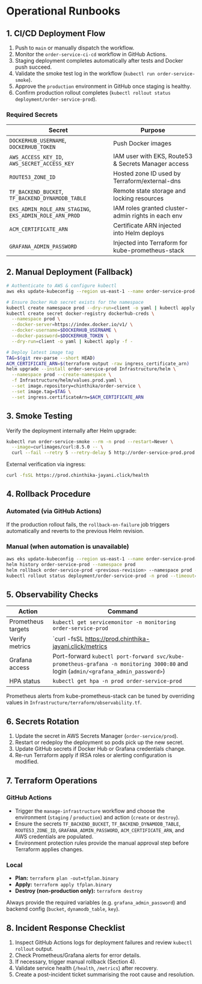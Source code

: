 # Operational Runbooks

## 1. CI/CD Deployment Flow

1. Push to `main` or manually dispatch the workflow.
2. Monitor the `order-service-ci-cd` workflow in GitHub Actions.
3. Staging deployment completes automatically after tests and Docker push succeed.
4. Validate the smoke test log in the workflow (`kubectl run order-service-smoke`).
5. Approve the `production` environment in GitHub once staging is healthy.
6. Confirm production rollout completes (`kubectl rollout status deployment/order-service-prod`).

### Required Secrets

| Secret                                       | Purpose                                             |
|----------------------------------------------|-----------------------------------------------------|
| `DOCKERHUB_USERNAME`, `DOCKERHUB_TOKEN`      | Push Docker images                                  |
| `AWS_ACCESS_KEY_ID`, `AWS_SECRET_ACCESS_KEY` | IAM user with EKS, Route53 & Secrets Manager access |
| `ROUTE53_ZONE_ID`                            | Hosted zone ID used by Terraform/external-dns       |
| `TF_BACKEND_BUCKET`, `TF_BACKEND_DYNAMODB_TABLE` | Remote state storage and locking resources           |
| `EKS_ADMIN_ROLE_ARN_STAGING`, `EKS_ADMIN_ROLE_ARN_PROD` | IAM roles granted cluster-admin rights in each env |
| `ACM_CERTIFICATE_ARN`                        | Certificate ARN injected into Helm deploys          |
| `GRAFANA_ADMIN_PASSWORD`                     | Injected into Terraform for kube-prometheus-stack   |

## 2. Manual Deployment (Fallback)

```bash
# Authenticate to AWS & configure kubectl
aws eks update-kubeconfig --region us-east-1 --name order-service-prod-eks

# Ensure Docker Hub secret exists for the namespace
kubectl create namespace prod --dry-run=client -o yaml | kubectl apply -f -
kubectl create secret docker-registry dockerhub-creds \
  --namespace prod \
  --docker-server=https://index.docker.io/v1/ \
  --docker-username=$DOCKERHUB_USERNAME \
  --docker-password=$DOCKERHUB_TOKEN \
  --dry-run=client -o yaml | kubectl apply -f -

# Deploy latest image tag
TAG=$(git rev-parse --short HEAD)
ACM_CERTIFICATE_ARN=$(terraform output -raw ingress_certificate_arn)
helm upgrade --install order-service-prod Infrastructure/helm \
  --namespace prod --create-namespace \
  -f Infrastructure/helm/values.prod.yaml \
  --set image.repository=chinthika/order-service \
  --set image.tag=$TAG \
  --set ingress.certificateArn=$ACM_CERTIFICATE_ARN
```

## 3. Smoke Testing

Verify the deployment internally after Helm upgrade:

```bash
kubectl run order-service-smoke --rm -n prod --restart=Never \
  --image=curlimages/curl:8.5.0 -- \
  curl --fail --retry 5 --retry-delay 5 http://order-service-prod.prod.svc.cluster.local:8000/health
```

External verification via ingress:

```bash
curl -fsSL https://prod.chinthika-jayani.click/health
```

## 4. Rollback Procedure

### Automated (via GitHub Actions)

If the production rollout fails, the `rollback-on-failure` job triggers automatically and reverts to the previous Helm revision.

### Manual (when automation is unavailable)

```bash
aws eks update-kubeconfig --region us-east-1 --name order-service-prod-eks
helm history order-service-prod --namespace prod
helm rollback order-service-prod <previous-revision> --namespace prod --cleanup-on-fail
kubectl rollout status deployment/order-service-prod -n prod --timeout=180s
```

## 5. Observability Checks

| Action             | Command                                                                                                                            |
|--------------------|------------------------------------------------------------------------------------------------------------------------------------|
| Prometheus targets | `kubectl get servicemonitor -n monitoring order-service-prod`                                                                      |
| Verify metrics     | `curl -fsSL https://prod.chinthika-jayani.click/metrics                                                                            | head` |
| Grafana access     | Port-forward `kubectl port-forward svc/kube-prometheus-grafana -n monitoring 3000:80` and login (`admin/<grafana_admin_password>`) |
| HPA status         | `kubectl get hpa -n prod order-service-prod`                                                                                       |

Prometheus alerts from kube-prometheus-stack can be tuned by overriding values in `Infrastructure/terraform/observability.tf`.

## 6. Secrets Rotation

1. Update the secret in AWS Secrets Manager (`order-service/prod`).
2. Restart or redeploy the deployment so pods pick up the new secret.
3. Update GitHub secrets if Docker Hub or Grafana credentials change.
4. Re-run Terraform apply if IRSA roles or alerting configuration is modified.

## 7. Terraform Operations

### GitHub Actions
- Trigger the `manage-infrastructure` workflow and choose the environment (`staging` / `production`) and action (`create` or `destroy`).
- Ensure the secrets `TF_BACKEND_BUCKET`, `TF_BACKEND_DYNAMODB_TABLE`, `ROUTE53_ZONE_ID`, `GRAFANA_ADMIN_PASSWORD`, `ACM_CERTIFICATE_ARN`, and AWS credentials are populated.
- Environment protection rules provide the manual approval step before Terraform applies changes.

### Local
- **Plan:** `terraform plan -out=tfplan.binary`
- **Apply:** `terraform apply tfplan.binary`
- **Destroy (non-production only):** `terraform destroy`

Always provide the required variables (e.g. `grafana_admin_password`) and backend config (`bucket`, `dynamodb_table`, `key`).

## 8. Incident Response Checklist

1. Inspect GitHub Actions logs for deployment failures and review `kubectl rollout` output.
2. Check Prometheus/Grafana alerts for error details.
3. If necessary, trigger manual rollback (Section 4).
4. Validate service health (`/health`, `/metrics`) after recovery.
5. Create a post-incident ticket summarising the root cause and resolution.
